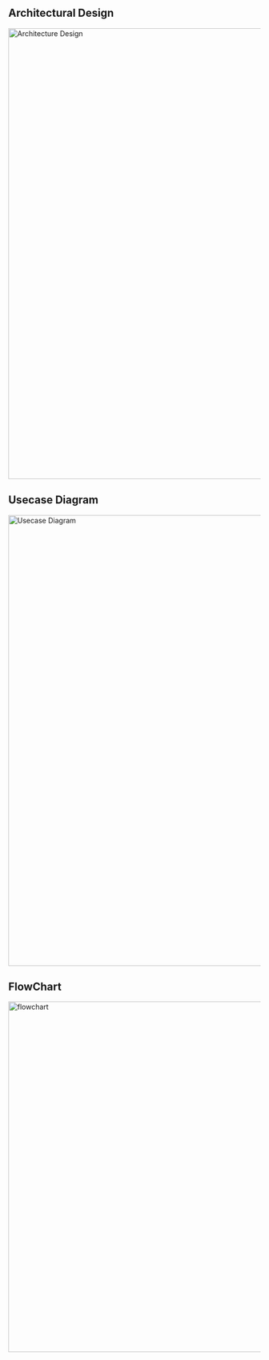## Architectural Design

<img width="900" alt="Architecture Design" src="https://github.com/harsha6534/M1_App_Hotel_Management_System.git/blob/main/2_Designs/Architecture%20Design.PNG">


## Usecase Diagram

<img width="900" alt="Usecase Diagram" src="https://github.com/harsha6534/M1_App_Hotel_Management_System.git/blob/main/2_Designs/Usecase%20Diagram.PNG">


## FlowChart

<img width="700" alt="flowchart" src="https://github.com/harsha6534/M1_App_Hotel_Management_System.git/blob/main/2_Designs/flowchart.PNG">

